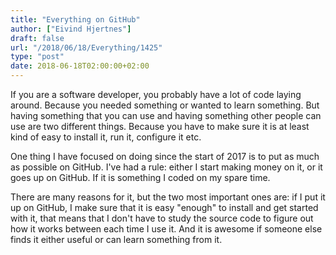 ```yaml
---
title: "Everything on GitHub"
author: ["Eivind Hjertnes"]
draft: false
url: "/2018/06/18/Everything/1425"
type: "post"
date: 2018-06-18T02:00:00+02:00
---
```


If you are a software developer, you probably have a lot of code laying
around. Because you needed something or wanted to learn something. But
having something that you can use and having something other people can
use are two different things. Because you have to make sure it is at
least kind of easy to install it, run it, configure it etc.

One thing I have focused on doing since the start of 2017 is to put as
much as possible on GitHub. I've had a rule: either I start making money
on it, or it goes up on GitHub. If it is something I coded on my spare
time.

There are many reasons for it, but the two most important ones are: if I
put it up on GitHub, I make sure that it is easy "enough" to install and
get started with it, that means that I don't have to study the source
code to figure out how it works between each time I use it. And it is
awesome if someone else finds it either useful or can learn something
from it.
